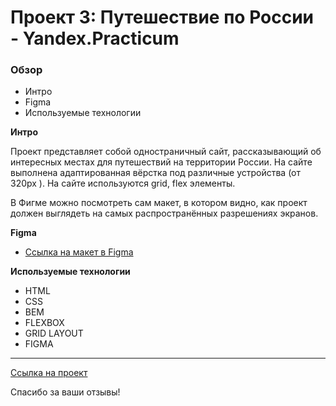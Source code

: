 # Проект 3: Путешествие по России - Yandex.Practicum

### Обзор
* Интро
* Figma
* Используемые технологии

**Интро**

Проект представляет собой одностраничный сайт, рассказывающий об интересных местах для путешествий на территории России. На сайте выполнена адаптированная вёрстка под различные устройства (от 320px ).
На сайте используются grid, flex элементы.

В Фигме можно посмотреть сам макет, в котором видно, как проект должен выглядеть на самых распространённых разрешениях экранов.

**Figma**

* [Ссылка на макет в Figma](https://www.figma.com/file/5S2WSbEFL6awjVWJ0NWL8Q/Sprint-3_-Russia-_-desktop-mobile?node-id=28503%3A0)

**Используемые технологии**

* HTML
* CSS
* BEM
* FLEXBOX
* GRID LAYOUT
* FIGMA

---

[Ссылка на проект](https://github.com/nik6282/russian-travel.git)

Спасибо за ваши отзывы!
